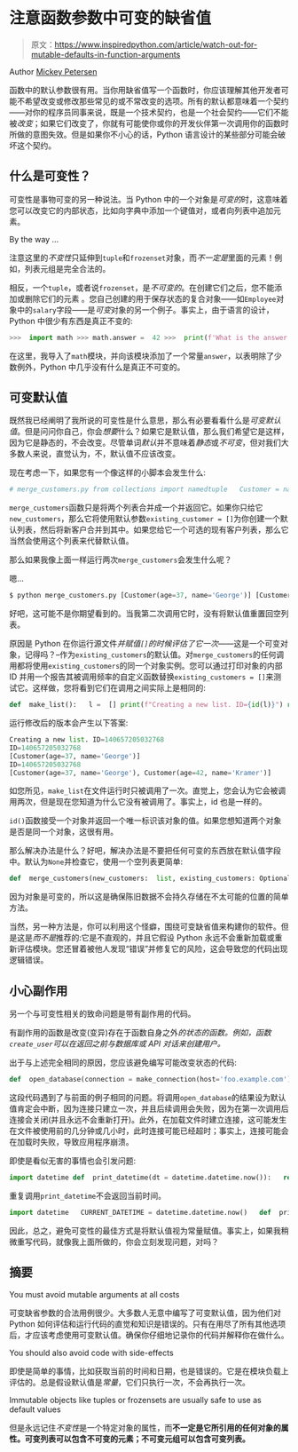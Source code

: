 # 注意函数参数中可变的缺省值

> 原文：<https://www.inspiredpython.com/article/watch-out-for-mutable-defaults-in-function-arguments>

Author [Mickey Petersen](https://www.inspiredpython.com/author/mickey-petersen)

函数中的默认参数很有用。当你用缺省值写一个函数时，你应该理解其他开发者可能不希望改变或修改那些常见的或不常改变的选项。所有的默认都意味着一个契约——对你的程序员同事来说，既是一个技术契约，也是一个社会契约——它们不能被*改变*；如果它们改变了，你就有可能使你或你的开发伙伴第一次调用你的函数时所做的意图失效。但是如果你不小心的话，Python 语言设计的某些部分可能会破坏这个契约。

## 什么是可变性？

可变性是事物可变的另一种说法。当 Python 中的一个对象是*可变的*时，这意味着您可以改变它的内部状态，比如向字典中添加一个键值对，或者向列表中追加元素。

By the way …

注意这里的*不变性*只延伸到`tuple`和`frozenset`对象，而*不一定是*里面的元素！例如，列表元组是完全合法的。

相反，一个`tuple`，或者说`frozenset`，是*不可变的*。在创建它们之后，您不能添加或删除它们的元素  。您自己创建的用于保存状态的复合对象——如`Employee`对象中的`salary`字段——是*可变*对象的另一个例子。事实上，由于语言的设计，Python 中很少有东西是真正不变的:

```py
>>>  import math >>> math.answer =  42 >>>  print(f'What is the answer to Life, the Universe, and Everything else? {math.answer}') What is the answer to Life, the Universe,  and Everything else? 42
```

在这里，我导入了`math`模块，并向该模块添加了一个常量`answer`，以表明除了少数例外，Python 中几乎没有什么是真正不可变的。

## 可变默认值

既然我已经阐明了我所说的可变性是什么意思，那么有必要看看什么是*可变默认值*。但是问问你自己，你会*想要*什么？如果它是默认值，那么我们希望它是这样，因为它是静态的，不会改变。尽管单词*默认*并不意味着*静态*或*不可变*，但对我们大多数人来说，直觉认为，不，默认值不应该改变。

现在考虑一下，如果您有一个像这样的小脚本会发生什么:

```py
# merge_customers.py from collections import namedtuple   Customer = namedtuple("Customer",  "age name")     def  merge_customers(new_customers:  list, existing_customers:  list  =  []):   existing_customers.extend(new_customers) return existing_customers     kramer = Customer(name="Kramer", age=42) george = Customer(name="George", age=37)   merged_customers = merge_customers([george]) print(merged_customers)   merged_customers = merge_customers([kramer]) print(merged_customers)
```

`merge_customers`函数只是将两个列表合并成一个并返回它。如果你只给它`new_customers`，那么它将使用默认参数`existing_customer = []`为你创建一个默认列表，然后将新客户合并到其中。如果您给它一个可选的现有客户列表，那么它当然会使用这个列表来代替默认值。

那么如果我像上面一样运行两次`merge_customers`会发生什么呢？

嗯…

```py
$ python merge_customers.py [Customer(age=37, name='George')] [Customer(age=37, name='George'), Customer(age=42, name='Kramer')]
```

好吧，这可能不是你期望看到的。当我第二次调用它时，没有将默认值重置回空列表。

原因是 Python 在你运行源文件*并赋值`[]`的时候评估了它一次*——这是一个可变对象，记得吗？–作为`existing_customers`的默认值。对`merge_customers`的任何调用都将使用`existing_customers`的同一个对象实例。您可以通过打印对象的内部 ID 并用一个报告其被调用频率的自定义函数替换`existing_customers = []`来测试它。这样做，您将看到它们在调用之间实际上是相同的:

```py
def  make_list():   l =  [] print(f"Creating a new list. ID={id(l)}") return l     def  merge_customers(new_customers:  list, existing_customers:  list  = make_list()):   print(f"ID={id(existing_customers)}") existing_customers.extend(new_customers) return existing_customers
```

运行修改后的版本会产生以下答案:

```py
Creating a new list. ID=140657205032768
ID=140657205032768
[Customer(age=37, name='George')]
ID=140657205032768
[Customer(age=37, name='George'), Customer(age=42, name='Kramer')]
```

如您所见，`make_list`在文件运行时只被调用了一次。直觉上，您会认为它会被调用两次，但是现在您知道为什么它没有被调用了。事实上，id 也是一样的。

 `id()`函数接受一个对象并返回一个唯一标识该对象的值。如果您想知道两个对象是否是同一个对象，这很有用。 

那么解决办法是什么？好吧，解决办法是不要把任何可变的东西放在默认值字段中。默认为`None`并检查它，使用一个空列表更简单:

```py
def  merge_customers(new_customers:  list, existing_customers: Optional[list]  =  None):   if existing_customers is  None: existing_customers =  [] existing_customers.extend(new_customers) return existing_customers
```

因为对象是可变的，所以这是确保陈旧数据不会持久存储在不太可能的位置的简单方法。

当然，另一种方法是，你可以利用这个怪癖，围绕可变缺省值来构建你的软件。但是这是*而不是*推荐的:它是不直观的，并且它假设 Python 永远不会重新加载或重新评估模块。您还冒着被他人发现“错误”并修复它的风险，这会导致您的代码出现逻辑错误。

## 小心副作用

另一个与可变性相关的致命问题是带有副作用的代码。

 有副作用的函数是改变(变异)存在于函数自身之外*的状态的函数。例如，函数`create_user`可以在返回之前与数据库或 API 对话来创建用户。* 

出于与上述完全相同的原因，您应该避免编写可能改变状态的代码:

```py
def  open_database(connection = make_connection(host='foo.example.com')):   print(f'Connected to {connection}!') # ... do something with the connection ... connection.close()
```

这段代码遇到了与前面的例子相同的问题。将调用`open_database`的结果设为默认值肯定会中断，因为连接只建立一次，并且后续调用会失败，因为在第一次调用后连接会关闭(并且永远不会重新打开)。此外，在加载文件时建立连接，这可能发生在文件被使用前的几分钟或几小时，此时连接可能已经超时；事实上，连接可能会在加载时失败，导致应用程序崩溃。

即使是看似无害的事情也会引发问题:

```py
import datetime def  print_datetime(dt = datetime.datetime.now()):   return  str(dt)
```

重复调用`print_datetime`不会返回当前时间。

```py
import datetime   CURRENT_DATETIME = datetime.datetime.now()   def  print_datetime(dt = CURRENT_DATETIME):   return  str(dt)
```

因此，总之，避免可变性的最佳方式是将默认值视为常量赋值。事实上，如果我稍微重写代码，就像我上面所做的，你会立刻发现问题，对吗？

## 摘要

You must avoid mutable arguments at all costs

可变缺省参数的合法用例很少。大多数人无意中编写了可变默认值，因为他们对 Python 如何评估和运行代码的直觉和知识是错误的。只有在用尽了所有其他选项后，才应该考虑使用可变默认值。确保你仔细地记录你的代码并解释你在做什么。

You should also avoid code with side-effects

即使是简单的事情，比如获取当前的时间和日期，也是错误的。它是在模块负载上评估的。总是假设默认值是*常量*，它们只执行一次，不会再执行一次。

Immutable objects like tuples or frozensets are usually safe to use as default values

但是永远记住*不变性*是一个特定对象的属性，而**不一定是它所引用的任何对象的属性。可变列表可以包含不可变的元素；不可变元组可以包含可变列表。**